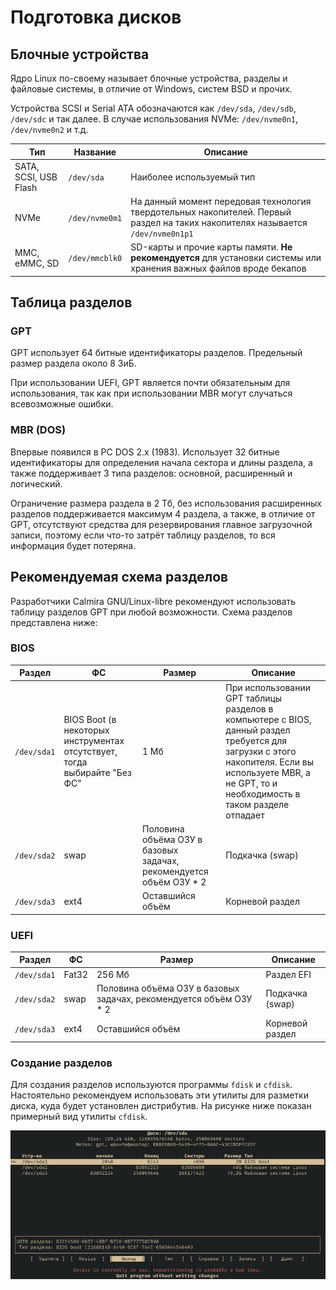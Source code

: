 # Подготовка дисков

## Блочные устройства

Ядро Linux по-своему называет блочные устройства, разделы и файловые системы, в
отличие от Windows, систем BSD и прочих.

Устройства SCSI и Serial ATA обозначаются как `/dev/sda`, `/dev/sdb`, `/dev/sdc`
и так далее. В случае использования NVMe: `/dev/nvme0n1`, `/dev/nvme0n2` и т.д.

| Тип | Название | Описание |
|-----|----------|----------|
| SATA, SCSI, USB Flash | `/dev/sda` | Наиболее используемый тип |
| NVMe | `/dev/nvme0m1` | На данный момент передовая технология твердотельных накопителей. Первый раздел на таких накопителях называется `/dev/nvme0n1p1` |
| MMC, eMMC, SD | `/dev/mmcblk0` | SD-карты и прочие карты памяти. **Не рекомендуется** для установки системы или хранения важных файлов вроде бекапов |

## Таблица разделов

### GPT

GPT использует 64 битные идентификаторы разделов. Предельный размер раздела
около 8 ЗиБ.

При использовании UEFI, GPT является почти обязательным для использования, так
как при использовании MBR могут случаться всевозможные ошибки.

### MBR (DOS)

Впервые появился в PC DOS 2.x (1983). Использует 32 битные идентификаторы для
определения начала сектора и длины раздела, а также поддерживает 3 типа
разделов: основной, расширенный и логический.

Ограничение размера раздела в 2 Тб, без использования расширенных разделов
поддерживается максимум 4 раздела, а также, в отличие от GPT, отсутствуют
средства для резервирования главное загрузочной записи, поэтому если что-то
затрёт таблицу разделов, то вся информация будет потеряна.

## Рекомендуемая схема разделов

Разработчики Calmira GNU/Linux-libre рекомендуют использовать таблицу разделов
GPT при любой возможности. Схема разделов представлена ниже:

### BIOS

| Раздел | ФС | Размер | Описание |
|--------|----|--------|----------|
| `/dev/sda1` | BIOS Boot (в некоторых инструментах отсутствует, тогда выбирайте "Без ФС" | 1 Мб | При использовании GPT таблицы разделов в компьютере с BIOS, данный раздел требуется для загрузки с этого накопителя. Если вы используете MBR, а не GPT, то и необходимость в таком разделе отпадает |
| `/dev/sda2` | swap | Половина объёма ОЗУ в базовых задачах, рекомендуется объём ОЗУ * 2 | Подкачка (swap) |
| `/dev/sda3` | ext4 | Оставшийся объём | Корневой раздел |

### UEFI

| Раздел | ФС | Размер | Описание |
|--------|----|--------|----------|
| `/dev/sda1` | Fat32 | 256 Мб | Раздел EFI |
| `/dev/sda2` | swap | Половина объёма ОЗУ в базовых задачах, рекомендуется объём ОЗУ * 2 | Подкачка (swap) |
| `/dev/sda3` | ext4 | Оставшийся объём | Корневой раздел |

### Создание разделов

Для создания разделов используются программы `fdisk` и `cfdisk`. Настоятельно
рекомендуем использовать эти утилиты для разметки диска, куда будет установлен
дистрибутив. На рисунке ниже показан примерный вид утилиты `cfdisk`.

![](pic/cfdisk.png)
